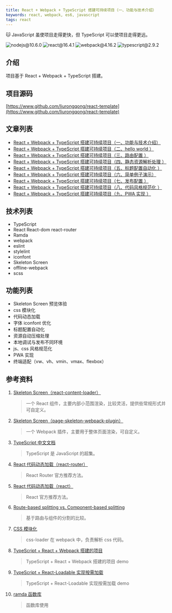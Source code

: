 ```yaml
---
title: React + Webpack + TypeScript 搭建可持续项目（一、功能与技术介绍）
keywords: react, webpack, es6, javascript
tags: react
---
```


:cat: JavaScript 虽使项目走得更快，但 TypeScript 可以使项目走得更远。
<!--more-->

![nodejs@10.6.0](https://img.shields.io/badge/nodejs-10.6.0-brightgreen.svg) ![react@16.4.1](https://img.shields.io/badge/react-16.4.1-brightgreen.svg) ![webpack@4.16.2](https://img.shields.io/badge/webpack-4.16.2-blue.svg) ![typescript@2.9.2](https://img.shields.io/badge/typescript-2.9.2-blue.svg)


## 介绍

项目基于 React + Webpack + TypeScript 搭建。

## 项目源码

[https://www.github.com/liurongqong/react-template](https://www.github.com/liurongqong/react-template)

## 文章列表

- [React + Webpack + TypeScript 搭建可持续项目（一、功能与技术介绍）](/react-1)
- [React + Webpack + TypeScript 搭建可持续项目（二、hello world ）](/react-2)
- [React + Webpack + TypeScript 搭建可持续项目（三、路由配置 ）](/react-3)
- [React + Webpack + TypeScript 搭建可持续项目（四、静态资源解析处理 ）](/react-4)
- [React + Webpack + TypeScript 搭建可持续项目（五、标题配置自动化 ）](/react-5)
- [React + Webpack + TypeScript 搭建可持续项目（六、简单例子演示）](/react-6)
- [React + Webpack + TypeScript 搭建可持续项目（七、发布配置 ）](/react-7)
- [React + Webpack + TypeScript 搭建可持续项目（八、代码风格规范化 ）](/react-8)
- [React + Webpack + TypeScript 搭建可持续项目（九、PWA 实现 ）](/react-9)


## 技术列表

- TypeScript
- React React-dom react-router
- Ramda
- webpack
- eslint
- stylelint
- iconfont
- Skeleton Screen
- offline-webpack
- scss


## 功能列表

- Skeleton Screen 预览体验
- css 模块化
- 代码动态加载
- 字体 iconfont 优化
- 标题配置自动化
- 资源自动压缩处理
- 本地调试与发布不同环境
- js、css 风格规范化
- PWA 实现
- 终端适配（vw、vh、vmin、vmax、flexbox）

## 参考资料

1. [Skeleton Screen（react-content-loader）](https://github.com/danilowoz/react-content-loader)

    > 一个 React 组件，主要内部小范围渲染，比较灵活，提供些常规形式并可自定义。

2. [Skeleton Screen（page-skeleton-webpack-plugin）](https://github.com/ElemeFE/page-skeleton-webpack-plugin)

    > 一个 Webpack 插件，主要用于整体页面渲染，可自定义。

3. [TypeScript 中文文档](https://tslang.cn/docs/home.html)

    > TypeScript 是 JavaScript 的超集。

4. [React 代码动态加载（react-router）](https://reacttraining.com/react-router/web/guides/code-splitting)

    > React Router 官方推荐方法。

5. [React 代码动态加载（react）](https://reactjs.org/docs/code-splitting.html)

    > React 官方推荐方法。

6. [Route-based splitting vs. Component-based splitting](https://github.com/jamiebuilds/react-loadable)

    > 基于路由与组件的分割的比较。

7. [CSS 模块化](https://github.com/webpack-contrib/css-loader)

    > css-loader 在 webpack 中，负责解析 css 代码。

8. [TypeScript + React + Webpack 搭建的项目](https://github.com/rokoroku/react-redux-typescript-boilerplate)

    > TypeScript + React + Webpack 搭建的项目 demo

9. [TypeScript + React-Loadable 实现按需加载](https://github.com/xugao/webpack-typescript-react-loadable-example)

    > TypeScript + React-Loadable 实现按需加载 demo

10. [ramda 函数库](https://ramdajs.com/)

    > 函数库使用


